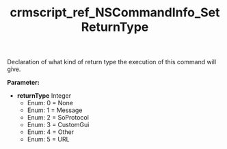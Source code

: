 ﻿---
title: crmscript_ref_NSCommandInfo_SetReturnType
description: NSCommandInfo.SetReturnType(Integer returnType)
intellisense: NSCommandInfo.SetReturnType
keywords: NSCommandInfo, GetReturnType
so.topic: reference
---

Declaration of what kind of return type the execution of this command will give.

**Parameter:** 
 - **returnType** Integer
     - Enum: 0 = None 
     - Enum: 1 = Message 
     - Enum: 2 = SoProtocol 
     - Enum: 3 = CustomGui 
     - Enum: 4 = Other 
     - Enum: 5 = URL 

